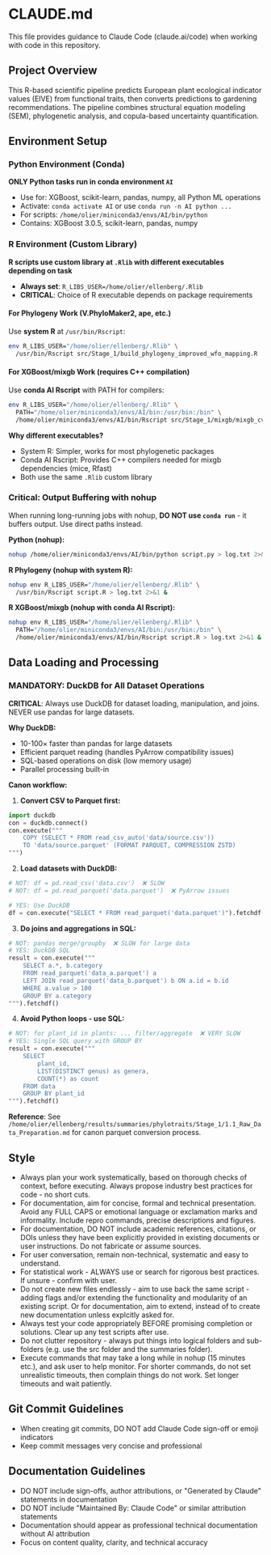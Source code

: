 # CLAUDE.md

This file provides guidance to Claude Code (claude.ai/code) when working with code in this repository.

## Project Overview

This R-based scientific pipeline predicts European plant ecological indicator values (EIVE) from functional traits, then converts predictions to gardening recommendations. The pipeline combines structural equation modeling (SEM), phylogenetic analysis, and copula-based uncertainty quantification.

## Environment Setup

### Python Environment (Conda)
**ONLY Python tasks run in conda environment `AI`**

- Use for: XGBoost, scikit-learn, pandas, numpy, all Python ML operations
- Activate: `conda activate AI` or use `conda run -n AI python ...`
- For scripts: `/home/olier/miniconda3/envs/AI/bin/python`
- Contains: XGBoost 3.0.5, scikit-learn, pandas, numpy

### R Environment (Custom Library)
**R scripts use custom library at `.Rlib` with different executables depending on task**

- **Always set**: `R_LIBS_USER=/home/olier/ellenberg/.Rlib`
- **CRITICAL**: Choice of R executable depends on package requirements

#### For Phylogeny Work (V.PhyloMaker2, ape, etc.)
Use **system R** at `/usr/bin/Rscript`:
```bash
env R_LIBS_USER="/home/olier/ellenberg/.Rlib" \
  /usr/bin/Rscript src/Stage_1/build_phylogeny_improved_wfo_mapping.R
```

#### For XGBoost/mixgb Work (requires C++ compilation)
Use **conda AI Rscript** with PATH for compilers:
```bash
env R_LIBS_USER="/home/olier/ellenberg/.Rlib" \
  PATH="/home/olier/miniconda3/envs/AI/bin:/usr/bin:/bin" \
  /home/olier/miniconda3/envs/AI/bin/Rscript src/Stage_1/mixgb/mixgb_cv_eval_parameterized.R
```

**Why different executables?**
- System R: Simpler, works for most phylogenetic packages
- Conda AI Rscript: Provides C++ compilers needed for mixgb dependencies (mice, Rfast)
- Both use the same `.Rlib` custom library

### Critical: Output Buffering with nohup

When running long-running jobs with nohup, **DO NOT use `conda run`** - it buffers output. Use direct paths instead.

**Python (nohup):**
```bash
nohup /home/olier/miniconda3/envs/AI/bin/python script.py > log.txt 2>&1 &
```

**R Phylogeny (nohup with system R):**
```bash
nohup env R_LIBS_USER="/home/olier/ellenberg/.Rlib" \
  /usr/bin/Rscript script.R > log.txt 2>&1 &
```

**R XGBoost/mixgb (nohup with conda AI Rscript):**
```bash
nohup env R_LIBS_USER="/home/olier/ellenberg/.Rlib" \
  PATH="/home/olier/miniconda3/envs/AI/bin:/usr/bin:/bin" \
  /home/olier/miniconda3/envs/AI/bin/Rscript script.R > log.txt 2>&1 &
```

## Data Loading and Processing

### MANDATORY: DuckDB for All Dataset Operations

**CRITICAL**: Always use DuckDB for dataset loading, manipulation, and joins. NEVER use pandas for large datasets.

**Why DuckDB:**
- 10-100× faster than pandas for large datasets
- Efficient parquet reading (handles PyArrow compatibility issues)
- SQL-based operations on disk (low memory usage)
- Parallel processing built-in

**Canon workflow:**

1. **Convert CSV to Parquet first:**
```python
import duckdb
con = duckdb.connect()
con.execute("""
    COPY (SELECT * FROM read_csv_auto('data/source.csv'))
    TO 'data/source.parquet' (FORMAT PARQUET, COMPRESSION ZSTD)
""")
```

2. **Load datasets with DuckDB:**
```python
# NOT: df = pd.read_csv('data.csv')  ❌ SLOW
# NOT: df = pd.read_parquet('data.parquet')  ❌ PyArrow issues

# YES: Use DuckDB
df = con.execute("SELECT * FROM read_parquet('data.parquet')").fetchdf()
```

3. **Do joins and aggregations in SQL:**
```python
# NOT: pandas merge/groupby  ❌ SLOW for large data
# YES: DuckDB SQL
result = con.execute("""
    SELECT a.*, b.category
    FROM read_parquet('data_a.parquet') a
    LEFT JOIN read_parquet('data_b.parquet') b ON a.id = b.id
    WHERE a.value > 100
    GROUP BY a.category
""").fetchdf()
```

4. **Avoid Python loops - use SQL:**
```python
# NOT: for plant_id in plants: ... filter/aggregate  ❌ VERY SLOW
# YES: Single SQL query with GROUP BY
result = con.execute("""
    SELECT
        plant_id,
        LIST(DISTINCT genus) as genera,
        COUNT(*) as count
    FROM data
    GROUP BY plant_id
""").fetchdf()
```

**Reference**: See `/home/olier/ellenberg/results/summaries/phylotraits/Stage_1/1.1_Raw_Data_Preparation.md` for canon parquet conversion process.

## Style

- Always plan your work systematically, based on thorough checks of context, before executing. Always propose industry best practices for code - no short cuts.
- For documentation, aim for concise, formal and technical presentation. Avoid any FULL CAPS or emotional language or exclamation marks and informality. Include repro commands, precise descriptions and figures.
- For documentation, DO NOT include academic references, citations, or DOIs unless they have been explicitly provided in existing documents or user instructions. Do not fabricate or assume sources.
- For user conversation, remain non-technical, systematic and easy to understand.
- For statistical work - ALWAYS use or search for rigorous best practices. If unsure - confirm with user.
- Do not create new files endlessly - aim to use back the same script - adding flags and/or extending the functionality and modularity of an existing script. Or for documentation, aim to extend, instead of to create new documentation unless explcitly asked for.
- Always test your code appropriately BEFORE promising completion or solutions. Clear up any test scripts after use.
- Do not clutter repository - always put things into logical folders and sub-folders (e.g. use the src folder and the summaries folder).
- Execute commands that may take a long while in nohup (15 minutes etc.), and ask user to help monitor. For shorter commands, do not set unrealistic timeouts, then complain things do not work. Set longer timeouts and wait patiently. 

## Git Commit Guidelines

- When creating git commits, DO NOT add Claude Code sign-off or emoji indicators
- Keep commit messages very concise and professional

## Documentation Guidelines

- DO NOT include sign-offs, author attributions, or "Generated by Claude" statements in documentation
- DO NOT include "Maintained By: Claude Code" or similar attribution statements
- Documentation should appear as professional technical documentation without AI attribution
- Focus on content quality, clarity, and technical accuracy
